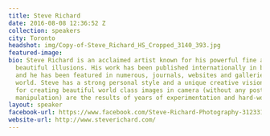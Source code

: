 ```yaml
---
title: Steve Richard
date: 2016-08-08 12:36:52 Z
collection: speakers
city: Toronto
headshot: img/Copy-of-Steve_Richard_HS_Cropped_3140_393.jpg
featured-image: 
bio: Steve Richard is an acclaimed artist known for his powerful fine art nudes and
  beautiful illusions. His work has been published internationally in books and magazines,
  and he has been featured in numerous, journals, websites and galleries around the
  world. Steve has a strong personal style and a unique creative vision. His methods
  for creating beautiful world class images in camera (without any post-production
  manipulation) are the results of years of experimentation and hard-work.
layout: speaker
facebook-url: https://www.facebook.com/Steve-Richard-Photography-312331298892770/
website-url: http://www.steverichard.com/
---
```


